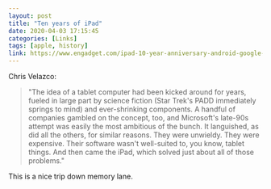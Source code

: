 ```yaml
---
layout: post
title: "Ten years of iPad"
date: 2020-04-03 17:15:45
categories: [Links]
tags: [apple, history]
link: https://www.engadget.com/ipad-10-year-anniversary-android-google-microsoft-rivals-180034597.html
---
```


Chris Velazco:

>"The idea of a tablet computer had been kicked around for years, fueled in large part by science fiction (Star Trek's PADD immediately springs to mind) and ever-shrinking components. A handful of companies gambled on the concept, too, and Microsoft's late-90s attempt was easily the most ambitious of the bunch. It languished, as did all the others, for similar reasons. They were unwieldy. They were expensive. Their software wasn't well-suited to, you know, tablet things. And then came the iPad, which solved just about all of those problems."

This is a nice trip down memory lane.
